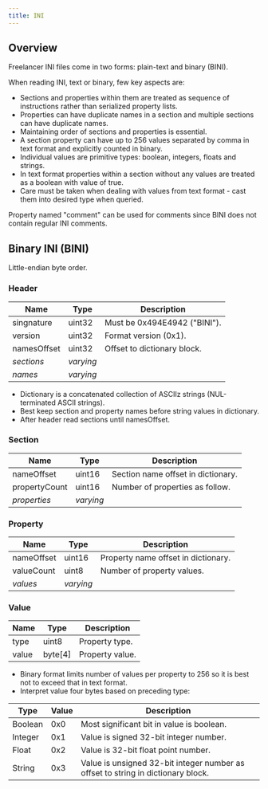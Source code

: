 ```yaml
---
title: INI
---
```


## Overview

Freelancer INI files come in two forms: plain-text and binary (BINI).

When reading INI, text or binary, few key aspects are:

* Sections and properties within them are treated as sequence of instructions rather than serialized property lists.
* Properties can have duplicate names in a section and multiple sections can have duplicate names.
* Maintaining order of sections and properties is essential.
* A section property can have up to 256 values separated by comma in text format and explicitly counted in binary.
* Individual values are primitive types: boolean, integers, floats and strings.
* In text format properties within a section without any values are treated as a boolean with value of true.
* Care must be taken when dealing with values from text format - cast them into desired type when queried.

Property named "comment" can be used for comments since BINI does not contain regular INI comments.

## Binary INI (BINI)

Little-endian byte order.

### Header

| Name        | Type      | Description                  |
| ----------- | --------- | ---------------------------- |
| singnature  | uint32    | Must be 0x494E4942 ("BINI"). |
| version     | uint32    | Format version (0x1).        |
| namesOffset | uint32    | Offset to dictionary block.  |
| *sections*  | *varying* |                              |
| *names*     | *varying* |                              |

* Dictionary is a concatenated collection of ASCIIz strings (NUL-terminated ASCII strings).
* Best keep section and property names before string values in dictionary.
* After header read sections until namesOffset.

### Section

| Name          | Type      | Description                        |
| ------------- | --------- | ---------------------------------- |
| nameOffset    | uint16    | Section name offset in dictionary. |
| propertyCount | uint16    | Number of properties as follow.    |
| *properties*  | *varying* |                                    |

### Property

| Name       | Type      | Description                         |
| ---------- | --------- | ----------------------------------- |
| nameOffset | uint16    | Property name offset in dictionary. |
| valueCount | uint8     | Number of property values.          |
| *values*   | *varying* |                                     |

### Value

| Name  | Type    | Description     |
| ----- | ------- | --------------- |
| type  | uint8   | Property type.  |
| value | byte[4] | Property value. |

* Binary format limits number of values per property to 256 so it is best not to exceed that in text format.
* Interpret value four bytes based on preceding type:

| Type    | Value | Description                                                                      |
| ------- | ----- | -------------------------------------------------------------------------------- |
| Boolean | 0x0   | Most significant bit in value is boolean.                                        |
| Integer | 0x1   | Value is signed 32-bit integer number.                                           |
| Float   | 0x2   | Value is 32-bit float point number.                                              |
| String  | 0x3   | Value is unsigned 32-bit integer number as offset to string in dictionary block. |
